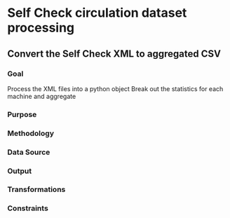 # Self Check circulation dataset processing

## Convert the Self Check XML to aggregated CSV

### Goal 
Process the XML files into a python object
Break out the statistics for each machine and aggregate 

### Purpose 

### Methodology 

### Data Source

### Output 

### Transformations

### Constraints
